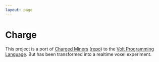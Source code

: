 ```yaml
---
layout: page
---
```


# Charge

This project is a port of [Charged Miners](http://charged-miners.com) ([repo](http://github.com/Charged/Miners))
to the [Volt Programming Language](http://www.volt-lang.org). But has been
transformed into a realtime voxel experiment.

